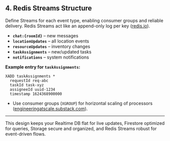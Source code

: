 ## 4. Redis Streams Structure

Define Streams for each event type, enabling consumer groups and reliable delivery. Redis Streams act like an append-only log per key ([redis.io][12]).

- **`chat:{roomId}`** – new messages
- **`locationUpdates`** – all location events
- **`resourceUpdates`** – inventory changes
- **`taskAssignments`** – new/updated tasks
- **`notifications`** – system notifications

**Example entry for `taskAssignments`:**

```
XADD taskAssignments *
  requestId req-abc
  taskId task-xyz
  assigneeId uuid-1234
  timestamp 1624368900000
```

- Use consumer groups (`XGROUP`) for horizontal scaling of processors ([engineeringatscale.substack.com][13]).

---

This design keeps your Realtime DB flat for live updates, Firestore optimized for queries, Storage secure and organized, and Redis Streams robust for event-driven flows.

[1]: https://firebase.google.com/docs/database/web/structure-data?utm_source=chatgpt.com "Structure Your Database | Firebase Realtime Database - Google"
[2]: https://www.geeksforgeeks.org/firebase/data-organization-in-firebase-realtime-database/?utm_source=chatgpt.com "Data Organization in Firebase Realtime Database - GeeksforGeeks"
[3]: https://medium.com/%40CodeAndBiscuits/best-practices-for-firebase-realtime-database-development-14e8fd133d44?utm_source=chatgpt.com "Best Practices for Firebase Realtime Database Development - Medium"
[4]: https://firebase.google.com/docs/firestore/data-model?utm_source=chatgpt.com "Cloud Firestore Data model - Firebase"
[5]: https://medium.com/%40louisjaphethkouassi/data-modeling-basics-for-cloud-firestore-2a5f68c3a536?utm_source=chatgpt.com "Data modeling basics for Cloud Firestore | by Louis Japheth Kouassi"
[6]: https://www.reddit.com/r/Firebase/comments/w9krqg/what_is_the_best_way_to_model_my_data_using/?utm_source=chatgpt.com "What is the best way to model my data using Firestore in Firebase?"
[7]: https://estuary.dev/blog/firestore-query-best-practices/?utm_source=chatgpt.com "7+ Google Firestore Query Performance Best Practices for 2024"
[8]: https://medium.com/%40henryifebunandu/cloud-firestore-db-structure-for-your-chat-application-64ec77a9f9c0?utm_source=chatgpt.com "Model your Cloud Firestore Database The Right Way: A Chat ..."
[9]: https://firebase.google.com/docs/firestore/best-practices?utm_source=chatgpt.com "Best practices for Cloud Firestore - Firebase"
[10]: https://www.reddit.com/r/Firebase/comments/dudo6v/best_practices_structuring_images_using_firebase/?utm_source=chatgpt.com "Best Practices Structuring Images Using Firebase Storage - Reddit"
[11]: https://stackoverflow.com/questions/38267536/firebase-storage-structure-example?utm_source=chatgpt.com "Firebase storage structure example - Stack Overflow"
[12]: https://redis.io/blog/youre-probably-thinking-about-redis-streams-wrong/?utm_source=chatgpt.com "You're Probably Thinking About Redis Streams Wrong"
[13]: https://engineeringatscale.substack.com/p/redis-streams-guide-real-time-data-processing?utm_source=chatgpt.com "Redis Streams: Ultimate Guide to Real-Time Data Processing"
